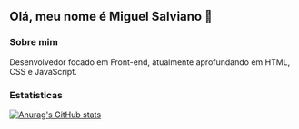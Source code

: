## Olá, meu nome é Miguel Salviano 👋
### Sobre mim
Desenvolvedor focado em Front-end, atualmente aprofundando em HTML, CSS e JavaScript.
### Estatísticas
[![Anurag's GitHub stats](https://github-readme-stats.vercel.app/api?username=MiguelSalviano24&theme=synthwave)](https://github.com/anuraghazra/github-readme-stats)

